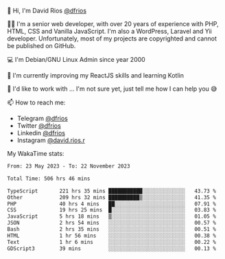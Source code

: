 👋 Hi, I'm David Rios [@dfrios](https://github.com/dfrios)

👨‍💻 I'm a senior web developer, with over 20 years of experience with PHP, HTML, CSS and Vanilla JavaScript. I'm also a WordPress, Laravel and Yii developer. Unfortunately, most of my projects are copyrighted and cannot be published on GitHub.

💻 I'm Debian/GNU Linux Admin since year 2000

🌱 I'm currently improving my ReactJS skills and learning Kotlin

💞️ I'd like to work with ... I'm not sure yet, just tell me how I can help you 😅


📫 How to reach me:
* Telegram [@dfrios](https://t.me/dfrios)
* Twitter [@dfrios](https://twitter.com/dfrios)
* Linkedin [@dfrios](https://linkedin.com/in/dfrios)
* Instagram [@david.rios.r](https://instagram.com/david.rios.r)



My WakaTime stats:
<!--START_SECTION:waka-->

```txt
From: 23 May 2023 - To: 22 November 2023

Total Time: 506 hrs 46 mins

TypeScript       221 hrs 35 mins ███████████░░░░░░░░░░░░░░   43.73 %
Other            209 hrs 32 mins ██████████▒░░░░░░░░░░░░░░   41.35 %
PHP              40 hrs 4 mins   ██░░░░░░░░░░░░░░░░░░░░░░░   07.91 %
CSS              19 hrs 25 mins  █░░░░░░░░░░░░░░░░░░░░░░░░   03.83 %
JavaScript       5 hrs 18 mins   ▒░░░░░░░░░░░░░░░░░░░░░░░░   01.05 %
JSON             2 hrs 54 mins   ░░░░░░░░░░░░░░░░░░░░░░░░░   00.57 %
Bash             2 hrs 35 mins   ░░░░░░░░░░░░░░░░░░░░░░░░░   00.51 %
HTML             1 hr 56 mins    ░░░░░░░░░░░░░░░░░░░░░░░░░   00.38 %
Text             1 hr 6 mins     ░░░░░░░░░░░░░░░░░░░░░░░░░   00.22 %
GDScript3        39 mins         ░░░░░░░░░░░░░░░░░░░░░░░░░   00.13 %
```

<!--END_SECTION:waka-->
